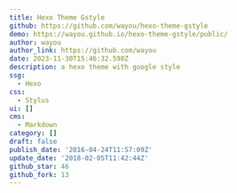 ```yaml
---
title: Hexo Theme Gstyle
github: https://github.com/wayou/hexo-theme-gstyle
demo: https://wayou.github.io/hexo-theme-gstyle/public/
author: wayou
author_link: https://github.com/wayou
date: 2023-11-30T15:46:32.598Z
description: a hexo theme with google style
ssg:
  - Hexo
css:
  - Stylus
ui: []
cms:
  - Markdown
category: []
draft: false
publish_date: '2016-04-24T11:57:09Z'
update_date: '2018-02-05T11:42:44Z'
github_star: 46
github_fork: 13
---
```

